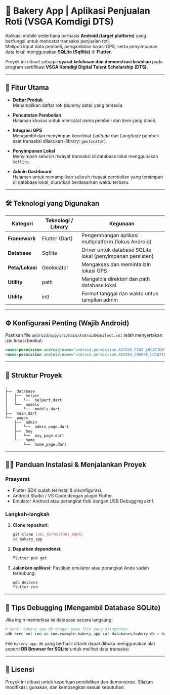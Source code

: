 # 🍞 Bakery App | Aplikasi Penjualan Roti (VSGA Komdigi DTS)

Aplikasi mobile sederhana berbasis **Android (target platform)** yang berfungsi untuk mencatat transaksi penjualan roti.  
Meliputi input data pembeli, pengambilan lokasi GPS, serta penyimpanan data lokal menggunakan **SQLite (Sqflite)** di **Flutter**.

Proyek ini dibuat sebagai **syarat kelulusan dan demonstrasi keahlian** pada program sertifikasi **VSGA Komdigi Digital Talent Scholarship (DTS)**.

---

## 🚀 Fitur Utama

- **Daftar Produk**  
  Menampilkan daftar roti (dummy data) yang tersedia.

- **Pencatatan Pembelian**  
  Halaman khusus untuk mencatat nama pembeli dan item yang dibeli.

- **Integrasi GPS**  
  Mengambil dan menyimpan koordinat *Latitude* dan *Longitude* pembeli saat transaksi dilakukan (library: `geolocator`).

- **Penyimpanan Lokal**  
  Menyimpan seluruh riwayat transaksi di database lokal menggunakan `Sqflite`.

- **Admin Dashboard**  
  Halaman untuk menampilkan seluruh riwayat pembelian yang tersimpan di database lokal, diurutkan berdasarkan waktu terbaru.

---

## 🛠️ Teknologi yang Digunakan

| Kategori       | Teknologi / Library | Kegunaan |
|----------------|--------------------|-----------|
| **Framework**  | Flutter (Dart)     | Pengembangan aplikasi multiplatform (fokus Android) |
| **Database**   | Sqflite            | Driver untuk database SQLite lokal (penyimpanan persisten) |
| **Peta/Lokasi**| Geolocator         | Mengakses dan meminta izin lokasi GPS |
| **Utility**    | path               | Mengelola direktori dan path database lokal |
| **Utility**    | intl               | Format tanggal dan waktu untuk tampilan admin |

---

## ⚙️ Konfigurasi Penting (Wajib Android)

Pastikan file `android/app/src/main/AndroidManifest.xml` telah menyertakan izin lokasi berikut:

```xml
<uses-permission android:name="android.permission.ACCESS_FINE_LOCATION" />
<uses-permission android:name="android.permission.ACCESS_COARSE_LOCATION" />
````

---

## 📂 Struktur Proyek

```
.
├──  database 
│   ├──  helper 
│   │   └──  helpert.dart 
│   └──  models 
│       └──  models.dart 
├──  main.dart 
└──  pages 
    ├──  admin 
    │   └──  admin_page.dart 
    ├──  buy 
    │   └──  buy_page.dart 
    └──  home 
        └──  home_page.dart 
```

---

## 👨‍💻 Panduan Instalasi & Menjalankan Proyek

### Prasyarat

* Flutter SDK sudah terinstal & dikonfigurasi.
* Android Studio / VS Code dengan plugin Flutter.
* Emulator Android atau perangkat fisik dengan USB Debugging aktif.

### Langkah-langkah

1. **Clone repositori:**

   ```bash
   git clone [URL_REPOSITORI_ANDA]
   cd bakery_app
   ```

2. **Dapatkan dependensi:**

   ```bash
   flutter pub get
   ```

3. **Jalankan aplikasi:**
   Pastikan emulator atau perangkat Anda sudah terhubung:

   ```bash
   adb devices
   flutter run
   ```

---

## 🧠 Tips Debugging (Mengambil Database SQLite)

Jika ingin memeriksa isi database secara langsung:

```bash
# Ganti bakery_app.db dengan nama file yang diinginkan
adb exec-out run-as com.example.bakery_app cat databases/bakery.db > bakery_app.db
```

File `bakery_app.db` yang berhasil ditarik dapat dibuka menggunakan alat seperti
**DB Browser for SQLite** untuk melihat data transaksi.

---

## 📜 Lisensi

Proyek ini dibuat untuk keperluan pendidikan dan demonstrasi.
Silakan modifikasi, gunakan, dan kembangkan sesuai kebutuhan.
